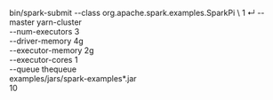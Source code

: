 bin/spark-submit --class org.apache.spark.examples.SparkPi \                                                                           1 ↵
    --master yarn-cluster \
    --num-executors 3 \
    --driver-memory 4g \
    --executor-memory 2g \
    --executor-cores 1 \
    --queue thequeue \
    examples/jars/spark-examples*.jar \
    10
